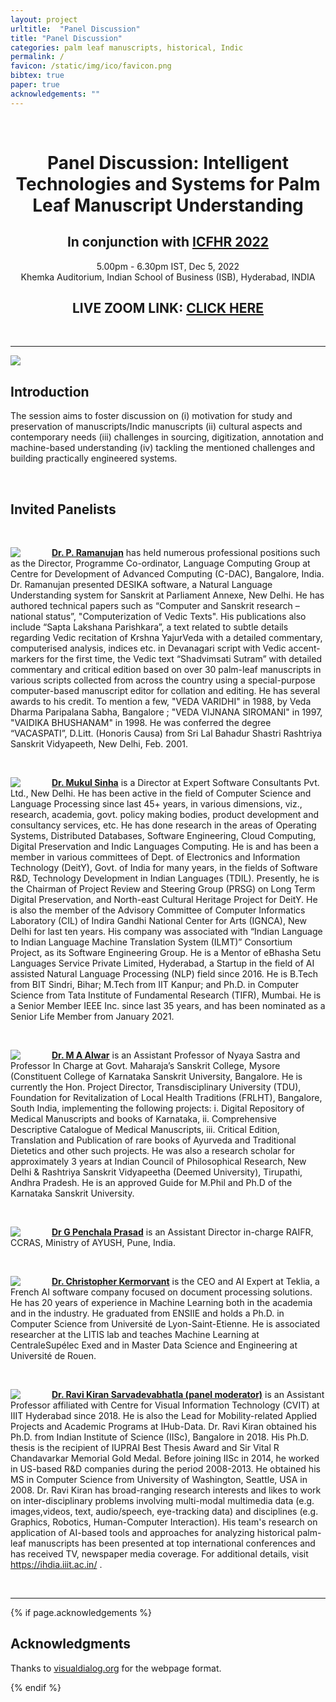 ```yaml
---
layout: project
urltitle:  "Panel Discussion"
title: "Panel Discussion"
categories: palm leaf manuscripts, historical, Indic
permalink: /
favicon: /static/img/ico/favicon.png
bibtex: true
paper: true
acknowledgements: ""
---
```


<br>
<div class="row">
  <div class="col-xs-12">
    <center><h1>Panel Discussion: Intelligent Technologies and Systems for Palm Leaf Manuscript Understanding</h1></center>
    <center><h2>In conjunction with <a href="https://icfhr2022.org/">ICFHR 2022</a></h2></center>
    <center><span style="font-weight:400;">5.00pm - 6.30pm IST, Dec 5, 2022 </span></center>
    <center><span style="font-weight:400;">Khemka Auditorium, Indian School of Business (ISB), Hyderabad, INDIA </span></center>
    <center><h2 color="blue"><b>LIVE ZOOM LINK: <a href="https://iiit-ac-in.zoom.us/j/97437459787">CLICK HERE</a></b></h2></center>    
    <center><span style="color:#e74c3c;font-weight:400;"></span></center>
    <br/>
  </div>
</div>

<hr>

<img src="https://i.imgur.com/vZxA3fK.png">

<div class="row" id="intro">
  <div class="col-xs-12">
    <h2>Introduction</h2>
  </div>
</div>
<div class="row">
  <div class="col-xs-12">
    <p>
The session aims to foster discussion on (i) motivation for study and preservation of manuscripts/Indic manuscripts (ii) cultural aspects and contemporary needs (iii) challenges in sourcing, digitization, annotation and machine-based understanding (iv) tackling the mentioned challenges and building practically engineered systems.
    </p>
  </div>
</div> <br>



<div class="row" id="speakers">
  <div class="col-xs-12">
    <h2>Invited Panelists</h2>
  </div>
</div><br>

<div class="row">
  <div class="col-md-12">    
    <img class="people-pic" style="float:left;margin-right:50px;" src="{{ "/static/img/people/p-ramanujan.jpeg" | prepend:site.baseurl }}">
    <p>
      <b><u>Dr. P. Ramanujan</u></b> has held numerous professional positions such as the Director, Programme Co-ordinator, Language Computing Group at Centre for Development of Advanced Computing (C-DAC), Bangalore, India. Dr. Ramanujan presented DESIKA software, a Natural Language Understanding system for Sanskrit at Parliament Annexe, New Delhi. He has authored technical papers such as “Computer and Sanskrit research – national status”,  "Computerization of Vedic Texts". His publications also include “Sapta Lakshana Parishkara”, a text related to subtle details regarding Vedic recitation of Krshna YajurVeda with a detailed commentary, computerised analysis, indices etc. in Devanagari script with Vedic accent-markers for the first time, the Vedic text “Shadvimsati Sutram” with detailed commentary and critical edition based on over 30 palm-leaf manuscripts in various scripts collected from across the country using a special-purpose computer-based manuscript editor for collation and editing. He has several awards to his credit. To mention a few, "VEDA VARIDHI" in 1988, by Veda Dharma Paripalana Sabha, Bangalore ; "VEDA VIJNANA SIROMANI" in 1997, "VAIDIKA BHUSHANAM" in 1998. He was conferred the degree “VACASPATI”, D.Litt. (Honoris Causa) from Sri Lal Bahadur Shastri Rashtriya Sanskrit Vidyapeeth, New Delhi, Feb. 2001. 
    </p>
  </div>
</div><br>

<div class="row">
  <div class="col-md-12">
    <img class="people-pic" style="float:left;margin-right:50px;" src="{{ "/static/img/people/mukulsinha.jpeg" | prepend:site.baseurl }}">
    <p>
      <b><u>Dr. Mukul Sinha</u></b> is a Director at Expert Software Consultants Pvt. Ltd., New Delhi. He has been active in the field of Computer Science and Language Processing since last 45+ years, in various dimensions, viz., research, academia, govt. policy making bodies, product development and consultancy services, etc. He has done research in the areas of Operating Systems, Distributed Databases, Software Engineering, Cloud Computing, Digital Preservation and Indic Languages Computing. He is and has been a member in various committees of Dept. of Electronics and Information Technology (DeitY), Govt. of India for many years, in the fields of Software R&D, Technology Development in Indian Languages (TDIL). Presently, he is the Chairman of Project Review and Steering Group (PRSG) on Long Term Digital Preservation, and North-east Cultural Heritage Project for DeitY. He is also the member of the Advisory Committee of Computer Informatics Laboratory (CIL) of Indira Gandhi National Center for Arts (IGNCA), New Delhi for last ten years.   His company was associated with “Indian Language to Indian Language Machine Translation System (ILMT)” Consortium Project, as its Software Engineering Group. He is a Mentor of eBhasha Setu Languages Service Private Limited, Hyderabad, a Startup in the field of AI assisted Natural Language Processing (NLP) field since 2016. He is B.Tech from BIT Sindri, Bihar; M.Tech from IIT Kanpur; and Ph.D. in Computer Science from Tata Institute of Fundamental Research (TIFR), Mumbai. He is a Senior Member IEEE Inc. since last 35 years, and has been nominated as a Senior Life Member from January 2021.
    </p>
  </div>
</div><br>

<div class="row">
  <div class="col-md-12">
    <img class="people-pic" style="float:left;margin-right:50px;" src="{{ "/static/img/people/ma-alwar.jpg" | prepend:site.baseurl }}">
    <p>
      <b><u>Dr. M A Alwar</u></b> is an Assistant Professor of Nyaya Sastra and Professor In Charge at Govt. Maharaja’s Sanskrit College, Mysore (Constituent College of Karnataka Sanskrit University, Bangalore. He is currently the Hon. Project Director, Transdisciplinary University (TDU), Foundation for
Revitalization of Local Health Traditions (FRLHT), Bangalore, South India, implementing the following projects: i. Digital Repository of Medical Manuscripts and books of Karnataka, ii. Comprehensive Descriptive Catalogue of Medical Manuscripts, iii. Critical Edition, Translation and Publication of rare books of Ayurveda and Traditional Dietetics and other such projects. He was also a research scholar for approximately 3 years at Indian Council of Philosophical Research, New Delhi & Rashtriya Sanskrit Vidyapeetha (Deemed University), Tirupathi, Andhra Pradesh. He is an approved Guide for M.Phil and Ph.D of the Karnataka Sanskrit University.</p>
  </div>
</div><br>

<div class="row">
  <div class="col-md-12">
    <img class="people-pic" style="float:left;margin-right:50px;" src="{{ "/static/img/people/gp-prasad.jpeg" | prepend:site.baseurl }}">
    <p>
      <b><u>Dr G Penchala Prasad</u></b> is an Assistant Director in-charge RAIFR, CCRAS, Ministry of AYUSH, Pune, India.
    </p>
  </div>
</div><br>

<div class="row">
  <div class="col-md-12">
    <img class="people-pic" style="float:left;margin-right:50px;" src="{{ "/static/img/people/kermorvant.jpeg" | prepend:site.baseurl }}">
    <p>
      <b><u>Dr. Christopher Kermorvant</u></b> is the CEO and AI Expert at Teklia, a French AI software company focused on document processing solutions. He has 20 years of experience in Machine Learning both in the academia and in the industry.  He graduated from ENSIIE and holds a Ph.D. in Computer Science from Université de Lyon-Saint-Etienne. He is associated researcher at the LITIS lab and teaches Machine Learning at CentraleSupélec Exed and in Master Data Science and Engineering at Université de Rouen. 
    </p>
  </div>
</div><br>

<div class="row">
  <div class="col-md-12">
    <img class="people-pic" style="float:left;margin-right:50px;" src="{{ "/static/img/people/ravipic.jpeg" | prepend:site.baseurl }}">
    <p>
      <b><u>Dr. Ravi Kiran Sarvadevabhatla (panel moderator)</u></b> is an Assistant Professor affiliated with Centre for Visual Information Technology (CVIT) at IIIT Hyderabad since 2018.  He is also the Lead for Mobility-related Applied Projects and Academic Programs at IHub-Data. Dr. Ravi Kiran obtained his Ph.D. from Indian Institute of Science (IISc), Bangalore in 2018. His Ph.D. thesis is the recipient of IUPRAI Best Thesis Award and Sir Vital R Chandavarkar Memorial Gold Medal. Before joining IISc in 2014, he worked in US-based R&D companies during the period 2008-2013. He obtained his MS in Computer Science from University of Washington, Seattle, USA in 2008. Dr. Ravi Kiran has broad-ranging research interests and likes to work on inter-disciplinary problems involving multi-modal multimedia data (e.g. images,videos, text, audio/speech, eye-tracking data) and disciplines (e.g. Graphics, Robotics, Human-Computer Interaction). His team's research on application of AI-based tools and approaches for analyzing historical palm-leaf manuscripts has been presented at top international conferences and has received TV, newspaper media coverage. For additional details, visit <a href="https://ihdia.iiit.ac.in/">https://ihdia.iiit.ac.in/</a> .
    </p>
  </div>
</div><br>



<hr>

{% if page.acknowledgements %}
<div class="row">
  <div class="col-xs-12">
    <h2>Acknowledgments</h2>
  </div>
</div>
<a name="/acknowledgements"></a>
<div class="row">
  <div class="col-xs-12">
    <p>
      Thanks to <span style="color:#1a1aff;font-weight:400;"> <a href="https://visualdialog.org/">visualdialog.org</a></span> for the webpage format.
    </p>
  </div>
</div>
{% endif %}

<br>

